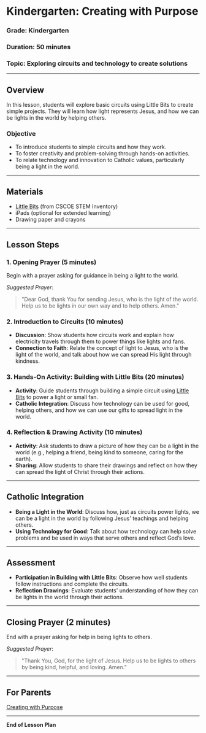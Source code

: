 # Kindergarten: Creating with Purpose

### **Grade**: Kindergarten  
### **Duration**: 50 minutes  
### **Topic**: Exploring circuits and technology to create solutions

---

## **Overview**
In this lesson, students will explore basic circuits using Little Bits to create simple projects. They will learn how light represents Jesus, and how we can be lights in the world by helping others.

### **Objective**
- To introduce students to simple circuits and how they work.
- To foster creativity and problem-solving through hands-on activities.
- To relate technology and innovation to Catholic values, particularly being a light in the world.

---

## **Materials**
- [Little Bits](https://cscoe.myturn.com/library/) (from CSCOE STEM Inventory)
- iPads (optional for extended learning)
- Drawing paper and crayons

---

## **Lesson Steps**

### **1. Opening Prayer (5 minutes)**  
Begin with a prayer asking for guidance in being a light to the world.

_Suggested Prayer_:
> "Dear God, thank You for sending Jesus, who is the light of the world. Help us to be lights in our own way and to help others. Amen."

### **2. Introduction to Circuits (10 minutes)**  
- **Discussion**: Show students how circuits work and explain how electricity travels through them to power things like lights and fans.
- **Connection to Faith**: Relate the concept of light to Jesus, who is the light of the world, and talk about how we can spread His light through kindness.

### **3. Hands-On Activity: Building with Little Bits (20 minutes)**  
- **Activity**: Guide students through building a simple circuit using [Little Bits](https://cscoe.myturn.com/library/) to power a light or small fan. 
- **Catholic Integration**: Discuss how technology can be used for good, helping others, and how we can use our gifts to spread light in the world.

### **4. Reflection & Drawing Activity (10 minutes)**  
- **Activity**: Ask students to draw a picture of how they can be a light in the world (e.g., helping a friend, being kind to someone, caring for the earth).
- **Sharing**: Allow students to share their drawings and reflect on how they can spread the light of Christ through their actions.

---

## **Catholic Integration**
- **Being a Light in the World**: Discuss how, just as circuits power lights, we can be a light in the world by following Jesus' teachings and helping others.
- **Using Technology for Good**: Talk about how technology can help solve problems and be used in ways that serve others and reflect God’s love.

---

## **Assessment**
- **Participation in Building with Little Bits**: Observe how well students follow instructions and complete the circuits.
- **Reflection Drawings**: Evaluate students' understanding of how they can be lights in the world through their actions.

---

## **Closing Prayer (2 minutes)**  
End with a prayer asking for help in being lights to others.

_Suggested Prayer_:
> "Thank You, God, for the light of Jesus. Help us to be lights to others by being kind, helpful, and loving. Amen."

---

## **For Parents**  
[Creating with Purpose](LessonPlans/Grades1-3/Parent_Resources/Creating_with_Purpose.md)

---

**End of Lesson Plan**
